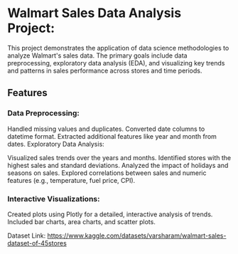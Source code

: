 # Walmart Sales Data Analysis Project:

This project demonstrates the application of data science methodologies to analyze Walmart's sales data. The primary goals include data preprocessing, exploratory data analysis (EDA), and visualizing key trends and patterns in sales performance across stores and time periods.

## Features
### Data Preprocessing:

Handled missing values and duplicates.
Converted date columns to datetime format.
Extracted additional features like year and month from dates.
Exploratory Data Analysis:

Visualized sales trends over the years and months.
Identified stores with the highest sales and standard deviations.
Analyzed the impact of holidays and seasons on sales.
Explored correlations between sales and numeric features (e.g., temperature, fuel price, CPI).

### Interactive Visualizations:

Created plots using Plotly for a detailed, interactive analysis of trends.
Included bar charts, area charts, and scatter plots.

Dataset Link: https://www.kaggle.com/datasets/varsharam/walmart-sales-dataset-of-45stores
